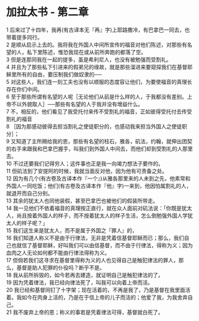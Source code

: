 # 加拉太书 - 第二章
  
 1 后来过了十四年，我再(有古译本无『再』字)上耶路撒冷，有巴拿巴一同去，也带着提多同行。  
 2 是顺从启示上去的。我将我在外国人中间所宣传的福音对他们陈述，对那些有名望的人，私下里陈述，惟恐我现在或从前所奔跑的都落了空。  
 3 但是连那同我在一起的提多，虽是希利尼人，也没有被勉强而受割礼。  
 4 并且为了那些私下引进来的假弟兄的缘故，就是那些溜进来要窥探我们在基督耶稣里所有的自由，要压制我们做奴隶的──  
 5 对这些人，我们连一刻工夫也没有以顺服的态度容让他们，为要使福音的真理长存在你们中间。  
 6 至于那些所谓有名望的人呢［无论他们从前是什么样的人，于我都没有差别。上帝不以外貌取人］──那些有名望的人于我并没有增益什么。  
 7 不，相反的，他们看见了我受托付来传不受割礼的福音，正如彼得受托付去传受割礼的福音  
 8 ［因为那感动彼得去担当割礼之使徒职分的，也感动我来担当外国人之使徒职分］；  
 9 又知道了主所赐给我的恩，那些有名望的柱石，雅各，矶法，约翰，就伸出团契的右手来跟我和巴拿巴握手，叫我们到外国人中间去，而他们却到受割礼的人那里去。  
 10 不过还要我们记得穷人；这件事也正是我一向竭力想法子要作的。  
 11 但矶法到了安提阿的时候，我就当面反对他，因为他有可责备之处。  
 12 因为有几个(有古卷及古译本作『一个』)从雅各那里来的人未到之先，他素常和外国人一同吃饭；他们(有古卷及古译本作『他』字)一来到，他因怕属割礼的人，就退开而自己分别。  
 13 其余的犹太人也同他装假，甚至巴拿巴也被他们的假装所带走。  
 14 我一见他们不依着福音的真理按正直行，就在众人面前对矶法说：「你既是犹太人，尚且按着外国人的样子，而不按着犹太人的样子生活，怎么倒勉强外国人学犹太人的样子呢？」  
 15 我们这生来是犹太人，而不是属于外国之『罪人』的，  
 16 我们知道人称义不是由于行律法，无非是凭着信基督耶稣而已；那么，我们自己也就信了基督耶稣，好叫我们可以由信基督，而不由于行律法，得称为义；因为血肉之人无论如何都不能由行律法得称为义。  
 17 但倘若我们这寻求在基督里得称为义的人也见得自己是触犯律法的罪人，那么，基督是助人犯罪的仆役吗？断乎不是。  
 18 我从前所拆毁的，如今若再去建造，就证明自己是触犯律法的了。  
 19 因为凭着律法，我已经向律法死了，叫我可以向着上帝而活。  
 20 我已经和基督同钉了十字架；现在活着的，不再是我了，乃是基督在我里面活着。我如今在肉身上活的，乃是在于信上帝的儿子而活的；他爱了我，为我舍弃自己。  
 21 我不废弃上帝的恩；称义的事若是凭着律法可得，基督就白死了。